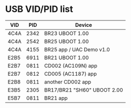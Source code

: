 # USB VID/PID list

| VID  | PID  | Device                                 |
|------|------|----------------------------------------|
| 4C4A | 2342 | BR23 UBOOT 1.00                        |
| 4C4A | 2542 | BR25 UBOOT 1.00                        |
| 4C4A | 4155 | BR25 app / UAC Demo v1.0               |
| E2B5 | 6911 | BR21 UBOOT 1.00                        |
| E2B7 | 0811 | CD002 (AC109N) app                     |
| E2B7 | 0812 | CD005 (AC1187) app                     |
| E2B8 | 0811 | another CD002 app                      |
| E3B5 | 2305 | BR17/BR21 "SH60" UBOOT 2.00            |
| E5B7 | 0811 | BR21 app                               |
